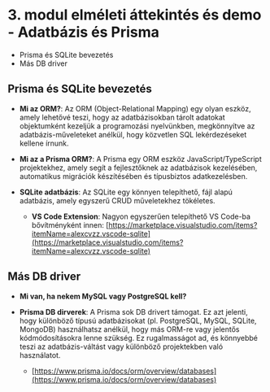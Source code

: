 # 3. modul elméleti áttekintés és demo - Adatbázis és Prisma

- Prisma és SQLite bevezetés
- Más DB driver

## Prisma és SQLite bevezetés

- **Mi az ORM?**: Az ORM (Object-Relational Mapping) egy olyan eszköz, amely lehetővé teszi, hogy az adatbázisokban tárolt adatokat objektumként kezeljük a programozási nyelvünkben, megkönnyítve az adatbázis-műveleteket anélkül, hogy közvetlen SQL lekérdezéseket kellene írnunk.

- **Mi az a Prisma ORM?**: A Prisma egy ORM eszköz JavaScript/TypeScript projektekhez, amely segít a fejlesztőknek az adatbázisok kezelésében, automatikus migrációk készítésében és típusbiztos adatkezelésben.

- **SQLite adatbázis**: Az SQLite egy könnyen telepíthető, fájl alapú adatbázis, amely egyszerű CRUD műveletekhez tökéletes.
  - **VS Code Extension**: Nagyon egyszerűen telepíthető VS Code-ba bővítményként innen: [https://marketplace.visualstudio.com/items?itemName=alexcvzz.vscode-sqlite](https://marketplace.visualstudio.com/items?itemName=alexcvzz.vscode-sqlite)

## Más DB driver

- **Mi van, ha nekem MySQL vagy PostgreSQL kell?**

- **Prisma DB dirverek**: A Prisma sok DB drivert támogat. Ez azt jelenti, hogy különböző típusú adatbázisokat (pl. PostgreSQL, MySQL, SQLite, MongoDB) használhatsz anélkül, hogy más ORM-re vagy jelentős kódmódosításokra lenne szükség. Ez rugalmasságot ad, és könnyebbé teszi az adatbázis-váltást vagy különböző projektekben való használatot.
  - [https://www.prisma.io/docs/orm/overview/databases](https://www.prisma.io/docs/orm/overview/databases)

